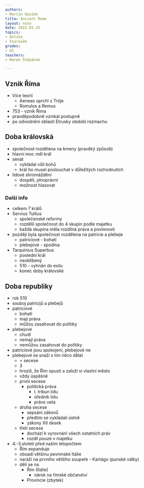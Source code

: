```yaml
---
authors:
- Martin Doušek
title: Ancient Rome
layout: note
date: 2022-01-25
topics:
- Antika
- Starověk
grades:
- G5
teachers:
- Marek Štěpánek

---
```

## Vznik Říma
- Více teorií
	- Aeneas uprchl z Tróje
	- Romulus a Remus
- 753 - vznik Říma
- pravděpodobně vznikal postupně
- po odvodnění oblasti Etrusky období rozmachu


## Doba královská
- společnost rozdělena na kmeny (pravěký způsob)
- hlavní moc měl král
- senát
	- vykládal vůli bohů
	- král ho musel poslouchat v důležitých rozhodnutích
- lidové shromáždění
	- dospělí, plnoprávní
	- možnost hlasovat

### Další info

- celkem 7 králů
- Servius Tullius
	- společenské reformy
	- rozdělil společnost do 4 skupin podle majetku
	- každá skupina měla rozdílná práva a povinnosti
- později byla společnost rozdělena na patricie a plebeje
	- patriciové - bohatí
	- plebejové - spodina
- Tarquinius Superbus
	- poslední král
	- neoblíbený
	- 510 - vyhnán do exilu
	- konec doby královské


## Doba republiky
- rok 510
- souboj patricijů a plebejů
- patriciové
	- bohatí
	- mají práva
	- můžou zasahovat do politiky
- plebejové
	- chudí
	- nemají práva
	- nemůžou zasahovat do politiky
- patriciové jsou spokojení, plebejové ne
- plebejové se snaží s tím něco dělat
	- = secese
	- 3
	- hrozili, že Řím opustí a založí si vlastní město
	- vždy úspěšně
	- první secese
		- politická práva
			- I. tribun lidu
			- úředník lidu
			- právo veta
	- druhá secese
		- sepsání zákonů
		- předtím se vykládali ústně
		- zákony XII desek
	- třetí secese
		- dochází k vyrovnání všech ostatních práv
		- rozdíl pouze v majetku
- 4.-3.století před naším letopočtem
	- Řím expanduje
	- obsadí většinu pevninské Itálie
	- naráží na prvního většího soupeře - Kartágo (punské války)
	- dělí se na
		- Řím (Itálie)
			- nárok na římské občanství
		- Provincie (zbytek)